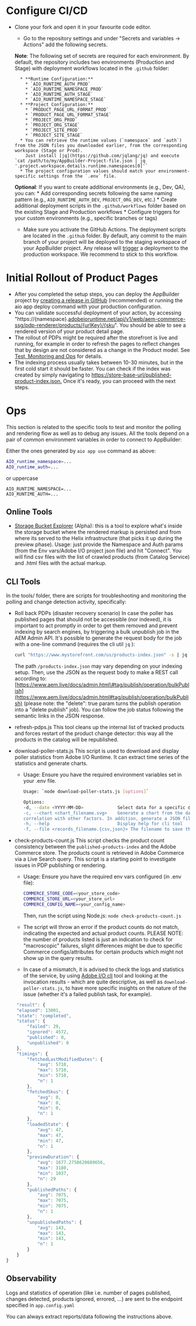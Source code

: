 # Configure CI/CD

  * Clone your fork and open it in your favourite code editor.
      * Go to the repository settings and under "Secrets and variables → Actions" add the following secrets.
      
      **Note**: The following set of secrets are required for each environment. By default, the repository includes two environments (Production and Stage) with deployment workflows located in the `.github` folder:
      
          * **Runtime Configuration:**
            * `AIO_RUNTIME_AUTH_PROD`
            * `AIO_RUNTIME_NAMESPACE_PROD`
            * `AIO_RUNTIME_AUTH_STAGE`
            * `AIO_RUNTIME_NAMESPACE_STAGE`
          * **Project Configuration:**
            * `PRODUCT_PAGE_URL_FORMAT_PROD`
            * `PRODUCT_PAGE_URL_FORMAT_STAGE`
            * `PROJECT_ORG_PROD`
            * `PROJECT_ORG_STAGE`
            * `PROJECT_SITE_PROD`
            * `PROJECT_SITE_STAGE`
          * You can retrieve the runtime values (`namespace` and `auth`) from the JSON files you downloaded earlier, from the corresponding workspace (Stage or Prod).
            Just install [jq](https://github.com/jqlang/jq) and execute `cat /path/to/my/AppBuilder-Project-file.json | jq '.project.workspace.details.runtime.namespaces[0]'`
          * The project configuration values should match your environment-specific settings from the `.env` file.
          
      **Optional**: If you want to create additional environments (e.g., Dev, QA), you can:
          * Add corresponding secrets following the same naming pattern (e.g., `AIO_RUNTIME_AUTH_DEV`, `PROJECT_ORG_DEV`, etc.)
          * Create additional deployment scripts in the `.github/workflows` folder based on the existing Stage and Production workflows
          * Configure triggers for your custom environments (e.g., specific branches or tags)
          
      * Make sure you activate the GitHub Actions. The deployment scripts are located in the `.github` folder. By default, any commit to the main branch of your project will be deployed to the staging workspace of your AppBuilder project. Any release will [trigger](https://docs.github.com/en/actions/writing-workflows/choosing-when-your-workflow-runs/events-that-trigger-workflows#release) a deployment to the production workspace. We recommend to stick to this workflow.

# Initial Rollout of Product Pages

  * After you completed the setup steps, you can deploy the AppBuilder project by [creating a release in GitHub](https://docs.github.com/en/repositories/releasing-projects-on-github/managing-releases-in-a-repository#creating-a-release) (recommended) or running the aio app deploy command with your production configuration.
  * You can validate successful deployment of your action, by accessing "https://{namespace}.[adobeioruntime.net/api/v1/web/aem-commerce-ssg/pdp-renderer/products/{urlKey}/{sku](https://www.google.com/search?q=http://adobeioruntime.net/api/v1/web/aem-commerce-ssg/pdp-renderer/products/%7BurlKey%7D/%7Bsku%7D)". You should be able to see a rendered version of your product detail page.
  * The rollout of PDPs might be required after the storefront is live and running, for example in order to refresh the pages to reflect changes that by design are not considered as a change in the Product model. See [Test, Monitoring and Ops](https://www.google.com/search?q=%23testing-monitoring-and-ops) for details.
  * The indexing process usually takes between 10-30 minutes, but in the first cold start it should be faster. You can check if the index was created by simply navigating to [https://store-base-url/published-product-index.json.](https://www.google.com/search?q=https://store-base-url/published-product-index.json.) Once it's ready, you can proceed with the next steps.

# Ops

This section is related to the specific tools to test and monitor the polling and rendering flow as well as to debug any issues.
All the tools depend on a pair of common environment variables in order to connect to AppBuilder:

Either the ones generated by `aio app use` command as above:
```bash
AIO_runtime_namespace=...
AIO_runtime_auth=...
```
or uppercase
```
AIO_RUNTIME_NAMESPACE=...
AIO_RUNTIME_AUTH=...
```

## Online Tools

 * [Storage Bucket Explorer](https://245265-filesexplorer.adobeio-static.net/) (Alpha): this is a tool to explore what's inside the storage bucket where the rendered markup is persisted and from where its served to the Helix infrastructure (that picks it up during the preview phase). Usage: just provide the Namespace and Auth params (from the Env vars/Adobe I/O project json file) and hit "Connect".
   You will find csv files with the list of crawled products (from Catalog Service) and .html files with the actual markup.

## CLI Tools

In the tools/ folder, there are scripts for troubleshooting and monitoring the polling and change detection activity, specifically:

  * Roll back PDPs (disaster recovery scenario)
    In case the poller has published pages that should not be accessible (nor indexed), it is important to act promptly in order to get them removed and prevent indexing by search engines, by triggering a bulk unpublish job in the AEM Admin API. It's possible to generate the request body for the job with a one-line command (requires the cli util `jq` ):

    ```bash
    curl "https://www.mystorefront.com/us/products-index.json" -s | jq '{ "delete": true, "paths": [.data[].path]}' > delete-req-body.json
    ```

    The path `/products-index.json` may vary depending on your indexing setup.
    Then, use the JSON as the request body to make a REST call according to: [https://www.aem.live/docs/admin.html\#tag/publish/operation/bulkPublish](https://www.aem.live/docs/admin.html#tag/publish/operation/bulkPublish) (please note: the "delete": true param turns the publish operation into a "delete publish" job). You can follow the job status following the semantic links in the JSON response.

  * refresh-pdps.js
    This tool cleans up the internal list of tracked products and forces restart of the product change detector: this way all the products in the catalog will be republished.

  * download-poller-stats.js
    This script is used to download and display poller statistics from Adobe I/O Runtime. It can extract time series of the statistics and generate charts.

      * Usage:
        Ensure you have the required environment variables set in your .env file.

        ```bash        
        Usage: `node download-poller-stats.js [options]`

        Options:
        -d, --date <YYYY-MM-DD>             Select data for a specific day. If not provided, defaults to today's date
        -c, --chart <chart_filename.svg>    Generate a chart from the data, showing latency distribution and
        correlation with other factors. In addition, generate a JSON file with corresponding data series.
        -h, --help                          Display help for cli tool
        -f, --file <records_filename.{csv,json}> The filename to save the records to; JSON and CSV formats are supported.
        ```

  * check-products-count.js
    This script checks the product count consistency between the `published-products-index` and the Adobe Commerce store.
    The products count is retrieved in Adobe Commerce via a Live Search query.
    This script is a starting point to investigate issues in PDP publishing or rendering.

      * Usage:
        Ensure you have the required env vars configured (in .env file):
        ```bash
        COMMERCE_STORE_CODE=<your_store_code>
        COMMERCE_STORE_URL=<your_store_url>
        COMMERCE_CONFIG_NAME=<your_config_name>
        ````

        Then, run the script using Node.js: `node check-products-count.js`

      * The script will throw an error if the product counts do not match, indicating the expected and actual product counts. PLEASE NOTE: the number of products listed is just an indication to check for "macroscopic" failures, slight differences might be due to specific Commerce configs/attributes for certain products which might not show up in the query results.

      * In case of a mismatch, it is advised to check the logs and statistics of the service, by using [Adobe I/O cli](https://developer.adobe.com/runtime/docs/guides/getting-started/activations/) tool and looking at the invocation results - which are quite descriptive, as well as `download-poller-stats.js`, to have more specific insights on the nature of the issue (whether it's a failed publish task, for example).

```js
    "result": {
    "elapsed": 13001,
    "state": "completed",
    "status": {
        "failed": 29,
        "ignored": 4572,
        "published": 0,
        "unpublished": 0
    },
    "timings": {
        "fetchedLastModifiedDates": {
            "avg": 5710,
            "max": 5710,
            "min": 5710,
            "n": 1
        },
        "fetchedSkus": {
            "avg": 0,
            "max": 0,
            "min": 0,
            "n": 1
        },
        "loadedState": {
            "avg": 47,
            "max": 47,
            "min": 47,
            "n": 1
        },
        "previewDuration": {
            "avg": 1677.2758620689656,
            "max": 3180,
            "min": 1037,
            "n": 29
        },
        "publishedPaths": {
            "avg": 7075,
            "max": 7075,
            "min": 7075,
            "n": 1
        },
        "unpublishedPaths": {
            "avg": 143,
            "max": 143,
            "min": 143,
            "n": 1
        }
    }
}
```

## Observability

 Logs and statistics of operation (like i.e. number of pages published, changes detected, products ignored, errored, ...) are sent to the endpoint specified in `app.config.yaml`

 You can always extract reports/data following the instructions above.